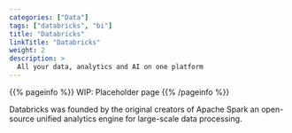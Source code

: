 ```yaml
---
categories: ["Data"]
tags: ["databricks", "bi"]
title: "Databricks"
linkTitle: "Databricks"
weight: 2
description: >
  All your data, analytics and AI on one platform
---
```


{{% pageinfo %}}
WIP: Placeholder page
{{% /pageinfo %}}

Databricks was founded by the original creators of Apache Spark an open-source
unified analytics engine for large-scale data processing.
